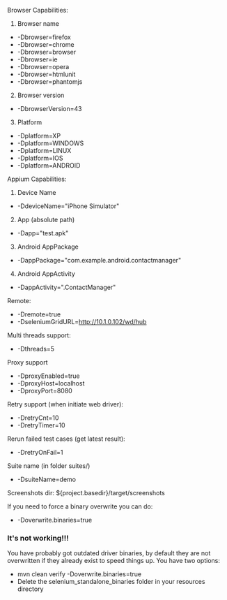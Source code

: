 Browser Capabilities:
1. Browser name
- -Dbrowser=firefox
- -Dbrowser=chrome
- -Dbrowser=browser
- -Dbrowser=ie
- -Dbrowser=opera
- -Dbrowser=htmlunit
- -Dbrowser=phantomjs

2. Browser version
- -DbrowserVersion=43

3. Platform
- -Dplatform=XP
- -Dplatform=WINDOWS
- -Dplatform=LINUX
- -Dplatform=IOS
- -Dplatform=ANDROID

Appium Capabilities:

1. Device Name
- -DdeviceName="iPhone Simulator"

2. App (absolute path)
- -Dapp="test.apk"

3. Android AppPackage
- -DappPackage="com.example.android.contactmanager"

4. Android AppActivity
- -DappActivity=".ContactManager"

Remote:
- -Dremote=true 
- -DseleniumGridURL=http://10.1.0.102/wd/hub


Multi threads support:
- -Dthreads=5

Proxy support
- -DproxyEnabled=true
- -DproxyHost=localhost
- -DproxyPort=8080

Retry support (when initiate web driver):
- -DretryCnt=10
- -DretryTimer=10

Rerun failed test cases (get latest result):
- -DretryOnFail=1

Suite name (in folder suites/)
- -DsuiteName=demo

Screenshots dir:
${project.basedir}/target/screenshots

If you need to force a binary overwrite you can do:
- -Doverwrite.binaries=true

### It's not working!!!
You have probably got outdated driver binaries, by default they are not overwritten if they already exist to speed things up.  You have two options:

- mvn clean verify -Doverwrite.binaries=true
- Delete the selenium_standalone_binaries folder in your resources directory
